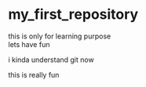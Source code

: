 # my_first_repository
this is only for learning purpose<br>
lets have fun

i kinda understand git now

this is really fun
